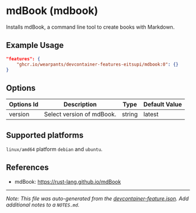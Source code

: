 
# mdBook (mdbook)

Installs mdBook, a command line tool to create books with Markdown.

## Example Usage

```json
"features": {
    "ghcr.io/wearpants/devcontainer-features-eitsupi/mdbook:0": {}
}
```

## Options

| Options Id | Description | Type | Default Value |
|-----|-----|-----|-----|
| version | Select version of mdBook. | string | latest |

<!-- markdownlint-disable MD041 -->

## Supported platforms

`linux/amd64` platform `debian` and `ubuntu`.

## References

- mdBook: <https://rust-lang.github.io/mdBook>


---

_Note: This file was auto-generated from the [devcontainer-feature.json](https://github.com/wearpants/devcontainer-features-eitsupi/blob/main/src/mdbook/devcontainer-feature.json).  Add additional notes to a `NOTES.md`._
